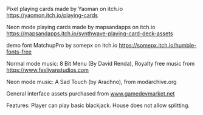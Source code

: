 Pixel playing cards made by Yaoman on itch.io
https://yaomon.itch.io/playing-cards

Neon mode playing cards made by mapsandapps on itch.io
https://mapsandapps.itch.io/synthwave-playing-card-deck-assets

demo font MatchupPro by somepx on itch.io
https://somepx.itch.io/humble-fonts-free

Normal mode music: 8 Bit Menu (By David Renda), Royalty free music from https://www.fesliyanstudios.com

Neon mode music: A Sad Touch (by Arachno), from modarchive.org

General interface assets purchased from www.gamedevmarket.net

Features:
Player can play basic blackjack. 
House does not allow splitting.


